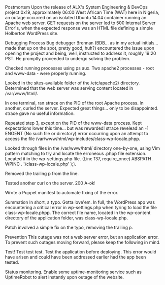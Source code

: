 Postmortem
Upon the release of ALX's System Engineering & DevOps project 0x19, approximately 06:00 West African Time (WAT) here in Nigeria, an outage occurred on an isolated Ubuntu 14.04 container running an Apache web server. GET requests on the server led to 500 Internal Server Error's, when the expected response was an HTML file defining a simple Holberton WordPress site.


Debugging Process
Bug debugger Brennan (BDB... as in my actual initials... made that up on the spot, pretty good, huh?) encountered the issue upon opening the project and being, well, instructed to address it, roughly 19:20 PST. He promptly proceeded to undergo solving the problem.


Checked running processes using ps aux. Two apache2 processes - root and www-data - were properly running.


Looked in the sites-available folder of the /etc/apache2/ directory. Determined that the web server was serving content located in /var/www/html/.

In one terminal, ran strace on the PID of the root Apache process. In another, curled the server. Expected great things... only to be disappointed. strace gave no useful information.


Repeated step 3, except on the PID of the www-data process. Kept expectations lower this time... but was rewarded! strace revelead an -1 ENOENT (No such file or directory) error occurring upon an attempt to access the file /var/www/html/wp-includes/class-wp-locale.phpp.


Looked through files in the /var/www/html/ directory one-by-one, using Vim pattern matching to try and locate the erroneous .phpp file extension. Located it in the wp-settings.php file. (Line 137, require_once( ABSPATH . WPINC . '/class-wp-locale.php' );).


Removed the trailing p from the line.

Tested another curl on the server. 200 A-ok!

Wrote a Puppet manifest to automate fixing of the error.


Summation
In short, a typo. Gotta love'em. In full, the WordPress app was encountering a critical error in wp-settings.php when tyring to load the file class-wp-locale.phpp. The correct file name, located in the wp-content directory of the application folder, was class-wp-locale.php.

Patch involved a simple fix on the typo, removing the trailing p.


Prevention
This outage was not a web server error, but an application error. To prevent such outages moving forward, please keep the following in mind.

Test! Test test test. Test the application before deploying. This error would have arisen and could have been addressed earlier had the app been tested.


Status monitoring. Enable some uptime-monitoring service such as UptimeRobot to alert instantly upon outage of the website.
